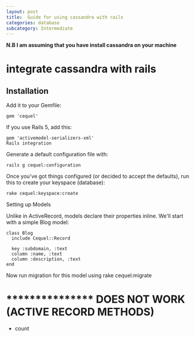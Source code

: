 ```yaml
---
layout: post
title:  Guide for using cassandra with rails
categories: database
subcategory: Intermediate
---
```

**N.B I am assuming that you have install cassandra on your machine**
# integrate cassandra with rails
## Installation

Add it to your Gemfile:

    gem 'cequel'
If you use Rails 5, add this:

    gem 'activemodel-serializers-xml'
    Rails integration

Generate a default configuration file with:

    rails g cequel:configuration
Once you've got things configured (or decided to accept the defaults), run this to create your keyspace (database):

    rake cequel:keyspace:create
Setting up Models

Unlike in ActiveRecord, models declare their properties inline. We'll start with a simple Blog model:

    class Blog
      include Cequel::Record
    
      key :subdomain, :text
      column :name, :text
      column :description, :text
    end

Now run migration for this model using 
    rake cequel:migrate

# *************** DOES NOT WORK (ACTIVE RECORD METHODS)
- count
